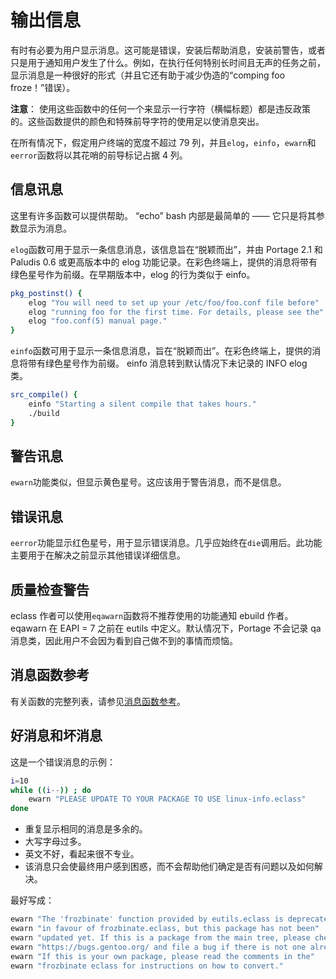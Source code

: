 # 输出信息

有时有必要为用户显示消息。这可能是错误，安装后帮助消息，安装前警告，或者只是用于通知用户发生了什么。例如，在执行任何特别长时间且无声的任务之前，显示消息是一种很好的形式（并且它还有助于减少伪造的“comping foo froze！”错误）。

<div class="alert alert-note">
<b>注意</b>： 使用这些函数中的任何一个来显示一行字符（横幅标题）都是违反政策的。这些函数提供的颜色和特殊前导字符的使用足以使消息突出。
</div>

在所有情况下，假定用户终端的宽度不超过 79 列，并且`elog`，`einfo`，`ewarn`和`eerror`函数将以其花哨的前导标记占据 4 列。

## 信息讯息

这里有许多函数可以提供帮助。 “echo” bash 内部是最简单的 —— 它只是将其参数显示为消息。

`elog`函数可用于显示一条信息消息，该信息旨在“脱颖而出”，并由 Portage 2.1 和 Paludis 0.6 或更高版本中的 elog 功能记录。在彩色终端上，提供的消息将带有绿色星号作为前缀。在早期版本中，elog 的行为类似于 einfo。

```bash
pkg_postinst() {
	elog "You will need to set up your /etc/foo/foo.conf file before"
	elog "running foo for the first time. For details, please see the"
	elog "foo.conf(5) manual page."
}
```

`einfo`函数可用于显示一条信息消息，旨在“脱颖而出”。在彩色终端上，提供的消息将带有绿色星号作为前缀。 einfo 消息转到默认情况下未记录的 INFO elog 类。

```bash
src_compile() {
	einfo "Starting a silent compile that takes hours."
	./build
}
```

## 警告讯息

`ewarn`功能类似，但显示黄色星号。这应该用于警告消息，而不是信息。

## 错误讯息

`eerror`功能显示红色星号，用于显示错误消息。几乎应始终在`die`调用后。此功能主要用于在解决之前显示其他错误详细信息。

## 质量检查警告

eclass 作者可以使用`eqawarn`函数将不推荐使用的功能通知 ebuild 作者。 eqawarn 在 EAPI = 7 之前在 eutils 中定义。默认情况下，Portage 不会记录 qa 消息类，因此用户不会因为看到自己做不到的事情而烦恼。

## 消息函数参考

有关函数的完整列表，请参见[消息函数参考](./../function-reference/message-functions-reference.md)。

## 好消息和坏消息

这是一个错误消息的示例：

```bash
i=10
while ((i--)) ; do
	ewarn "PLEASE UPDATE TO YOUR PACKAGE TO USE linux-info.eclass"
done
```

- 重复显示相同的消息是多余的。
- 大写字母过多。
- 英文不好，看起来很不专业。
- 该消息只会使最终用户感到困惑，而不会帮助他们确定是否有问题以及如何解决。

最好写成：

```bash
ewarn "The 'frozbinate' function provided by eutils.eclass is deprecated"
ewarn "in favour of frozbinate.eclass, but this package has not been"
ewarn "updated yet. If this is a package from the main tree, please check"
ewarn "https://bugs.gentoo.org/ and file a bug if there is not one already."
ewarn "If this is your own package, please read the comments in the"
ewarn "frozbinate eclass for instructions on how to convert."
```
